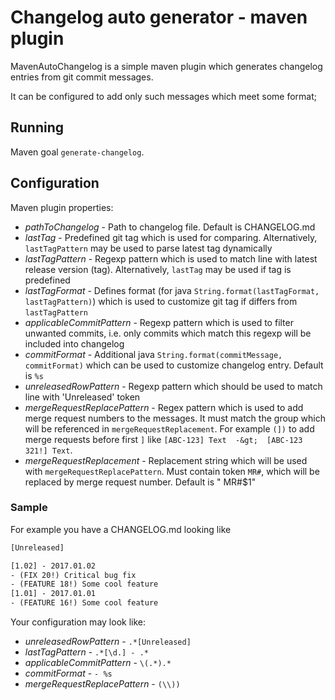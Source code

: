 # Changelog auto generator - maven plugin
MavenAutoChangelog is a simple maven plugin which generates changelog entries from git commit messages.

It can be configured to add only such messages which meet some format;

## Running
Maven goal `generate-changelog`. 

## Configuration

Maven plugin properties:
- *pathToChangelog* - Path to changelog file. Default is CHANGELOG.md
- *lastTag* - Predefined git tag which is used for comparing. Alternatively, `lastTagPattern` may be used to parse latest tag dynamically
- *lastTagPattern* - Regexp pattern which is used to match line with latest release version (tag). Alternatively, `lastTag` may be used if tag is predefined
- *lastTagFormat* - Defines format (for java `String.format(lastTagFormat, lastTagPattern)`) which is used to customize git tag if differs from `lastTagPattern`
- *applicableCommitPattern* - Regexp pattern which is used to filter unwanted commits, i.e. only commits which match this regexp will be included into changelog
- *commitFormat* - Additional java `String.format(commitMessage, commitFormat)` which can be used to customize changelog entry. Default is `%s`
- *unreleasedRowPattern* - Regexp pattern which should be used to match line with 'Unreleased' token
- *mergeRequestReplacePattern* - Regex pattern which is used to add merge request numbers to the messages. It must match the group which will be referenced in `mergeRequestReplacement`. For example `(])` to add merge requests before first `]` like `[ABC-123] Text  -&gt;  [ABC-123 321!] Text`.                                      
- *mergeRequestReplacement* - Replacement string which will be used with `mergeRequestReplacePattern`. Must contain token `MR#`, which will be replaced by merge request number. Default is " MR#$1"

### Sample
For example you have a CHANGELOG.md looking like
```html
[Unreleased]

[1.02] - 2017.01.02
- (FIX 20!) Critical bug fix
- (FEATURE 18!) Some cool feature
[1.01] - 2017.01.01
- (FEATURE 16!) Some cool feature
```

Your configuration may look like:
- *unreleasedRowPattern* - `.*[Unreleased]`
- *lastTagPattern* - `.*[\d.] - .*`
- *applicableCommitPattern* - `\(.*).*`
- *commitFormat* - `- %s`
- *mergeRequestReplacePattern* - `(\\))`
